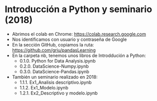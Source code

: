 # Introducción a Python y seminario (2018)

- Abrimos el colab en Chrome: https://colab.research.google.com 
- Nos identificamos con usuario y contraseña de Google
- En la sección GitHub, copiamos la ruta: https://github.com/griu/pandasLearning    
- En la carpeta nb, tenemos unos libros de Introddución a Python:
   - 0.1.0. Python for Data Analysis.ipynb
   - 0.2.0. DataScience-Numpy.ipynb
   - 0.3.0. DataScience-Pandas.ipynb
- También un seminario realizado en 2018:
   - 1.1.1. Ex1_Analisis descriptivo.ipynb
   - 1.1.2. Ex1_Modelo.ipynb
   - 1.2.1. Ex2_Descriptivo y modelo.ipynb


